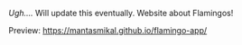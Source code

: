 *Ugh....* Will update this eventually.
Website about Flamingos!

Preview: https://mantasmikal.github.io/flamingo-app/
